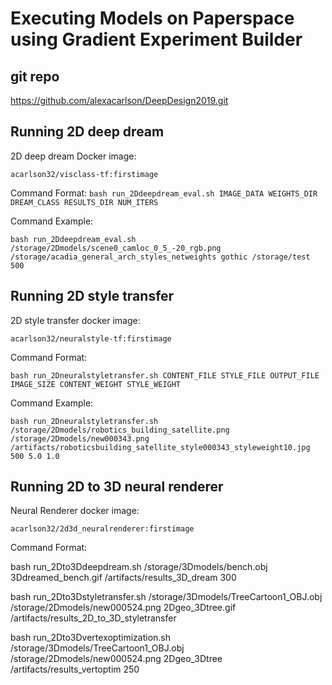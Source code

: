 # Executing Models on Paperspace using Gradient Experiment Builder

## git repo
https://github.com/alexacarlson/DeepDesign2019.git

## Running 2D deep dream

2D deep dream Docker image:

`acarlson32/visclass-tf:firstimage`

Command Format:
`bash run_2Ddeepdream_eval.sh IMAGE_DATA WEIGHTS_DIR DREAM_CLASS RESULTS_DIR NUM_ITERS`

Command Example:

`bash run_2Ddeepdream_eval.sh /storage/2Dmodels/scene0_camloc_0_5_-20_rgb.png /storage/acadia_general_arch_styles_netweights gothic /storage/test 500`

## Running 2D style transfer

2D style transfer docker image:

`acarlson32/neuralstyle-tf:firstimage`

Command Format:

`bash run_2Dneuralstyletransfer.sh CONTENT_FILE STYLE_FILE OUTPUT_FILE IMAGE_SIZE CONTENT_WEIGHT STYLE_WEIGHT`

Command Example: 

`bash run_2Dneuralstyletransfer.sh /storage/2Dmodels/robotics_building_satellite.png /storage/2Dmodels/new000343.png /artifacts/roboticsbuilding_satellite_style000343_styleweight10.jpg 500 5.0 1.0`

## Running 2D to 3D neural renderer

Neural Renderer docker image:

`acarlson32/2d3d_neuralrenderer:firstimage`

Command Format:

bash run_2Dto3Ddeepdream.sh /storage/3Dmodels/bench.obj 3Ddreamed_bench.gif /artifacts/results_3D_dream 300

bash run_2Dto3Dstyletransfer.sh /storage/3Dmodels/TreeCartoon1_OBJ.obj /storage/2Dmodels/new000524.png 2Dgeo_3Dtree.gif /artifacts/results_2D_to_3D_styletransfer

bash run_2Dto3Dvertexoptimization.sh /storage/3Dmodels/TreeCartoon1_OBJ.obj /storage/2Dmodels/new000524.png 2Dgeo_3Dtree /artifacts/results_vertoptim 250

